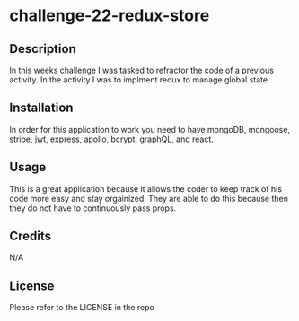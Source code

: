 # challenge-22-redux-store

## Description

In this weeks challenge I was tasked to refractor the code of a previous activity. In the activity I was to implment redux to manage global state 


## Installation

In order for this application to work you need to have mongoDB, mongoose, stripe, jwt, express, apollo, bcrypt, graphQL, and react.

  

## Usage

This is a great application because it allows the coder to keep track of his code more easy and stay orgainized. They are able to do this because then they do not have to continuously pass props. 


## Credits

N/A

## License

Please refer to the LICENSE in the repo